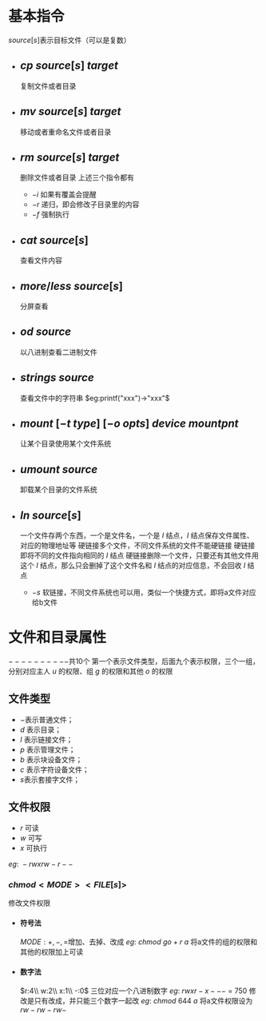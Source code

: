 # 基本指令
$source[s]$表示目标文件（可以是复数）
* ## $cp\ source[s]\ target$
    复制文件或者目录

* ## $mv\ source[s]\ target$
    移动或者重命名文件或者目录

* ## $rm\ source[s]\ target$
    删除文件或者目录
    上述三个指令都有
    * $-i$ 如果有覆盖会提醒
    * $-r$ 递归，即会修改子目录里的内容
    * $-f$ 强制执行

* ## $cat\ source[s]$
    查看文件内容

* ## $more/ less\ source[s]$
    分屏查看

* ## $od\ source$
    以八进制查看二进制文件

* ## $strings\ source$
    查看文件中的字符串
    $eg:printf("xxx")->"xxx"$

* ## $mount\ [-t\ type]\ [-o\ opts]\ device\ mountpnt$
    让某个目录使用某个文件系统

* ## $umount\ source$
    卸载某个目录的文件系统

* ## $ln\ source[s]$
    一个文件存两个东西，一个是文件名，一个是 $I$ 结点，$I$ 结点保存文件属性、对应的物理地址等
    硬链接多个文件，不同文件系统的文件不能硬链接
    硬链接即将不同的文件指向相同的 $I$ 结点
    硬链接删除一个文件，只要还有其他文件用这个 $I$ 结点，那么只会删掉了这个文件名和 $I$ 结点的对应信息，不会回收 $I$ 结点
  * $-s$ 软链接，不同文件系统也可以用，类似一个快捷方式，即将a文件对应给b文件

# 文件和目录属性
$----------$共10个
第一个表示文件类型，后面九个表示权限，三个一组，分别对应主人 $u$ 的权限、组 $g$ 的权限和其他 $o$ 的权限
## 文件类型
* $-$表示普通文件；
* $d$ 表示目录；
* $l$ 表示链接文件；
* $p$ 表示管理文件；
* $b$ 表示块设备文件；
* $c$ 表示字符设备文件；
* $s$表示套接字文件；

## 文件权限
* $r$ 可读
* $w$ 可写
* $x$ 可执行

$eg:\ -rwxrw-r--$

### $chmod <MODE> <FILE[s]>$
修改文件权限

* #### 符号法
    $MODE:+,-,=$增加、去掉、改成
    $eg:\ chmod\ go+r\ a$
将a文件的组的权限和其他的权限加上可读

* #### 数字法
    $r:4\\ w:2\\ x:1\\ -:0$
三位对应一个八进制数字
$eg:\ rwxr-x---\ =\ 750$
修改是只有改成，并只能三个数字一起改
$eg:\ chmod\ 644\ a$
将a文件权限设为$rw-rw-rw-$
